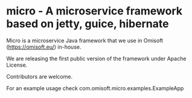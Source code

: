 # micro - A microservice framework based on jetty, guice, hibernate
Micro is a microservice Java framework that we use in Omisoft (https://omisoft.eu/) in-house.

We are releasing the first public version of the framework under Apache License.

Contributors are welcome.

For an example usage check com.omisoft.micro.examples.ExampleApp
